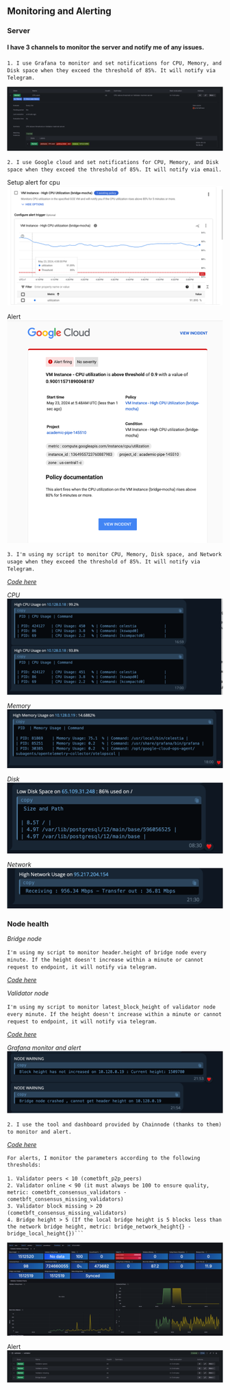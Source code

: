 
## Monitoring and Alerting

### Server

#### I have 3 channels to monitor the server and notify me of any issues.
`1. I use Grafana to monitor and set notifications for CPU, Memory, and Disk space when they exceed the threshold of 85%. It will notify via Telegram.`

<img src="/images/grafana_cpu.png">


`2. I use Google cloud and set notifications for CPU, Memory, and Disk space when they exceed the threshold of 85%. It will notify via email.`

Setup alert for cpu
<img src="/images/google_cpu.png">

Alert
<img src="/images/google_alert.png">


`3. I'm using my script to monitor CPU, Memory, Disk space, and Network usage when they exceed the threshold of 85%. It will notify via Telegram.`

*[Code here](https://github.com/suntzu93/system_monitor/blob/main/system_monitor.sh)*

*CPU*
<img src="/images/tool_alert.png">

*Memory*
<img src="/images/tool_memory.png">

*Disk*
<img src="/images/tool_disk.png">

*Network*
<img src="/images/tool_network.png">

### Node health

*Bridge node*

`I'm using my script to monitor header.height of bridge node every minute. If the height doesn't increase within a minute or cannot request to endpoint, it will notify via telegram.`

*[Code here](https://github.com/suntzu93/system_monitor/blob/main/bridge_monitor.sh)*

*Validator node*

`I'm using my script to monitor latest_block_height of validator node every minute. If the height doesn't increase within a minute or cannot request to endpoint, it will notify via telegram.`

*[Code here](https://github.com/suntzu93/system_monitor/blob/main/validator_monitor.sh)*


*Grafana monitor and alert* 
<img src="/images/bridge_node_alert.png">

`2. I use the tool and dashboard provided by Chainnode (thanks to them) to monitor and alert.`

*[Code here](https://github.com/suntzu93/CelestiaTools)*

```
For alerts, I monitor the parameters according to the following thresholds:

1. Validator peers < 10 (cometbft_p2p_peers)
2. Validator online < 90 (it must always be 100 to ensure quality, metric: cometbft_consensus_validators - cometbft_consensus_missing_validators)
3. Validator block missing > 20 (cometbft_consensus_missing_validators)
4. Bridge height > 5 (If the local bridge height is 5 blocks less than the network bridge height, metric: bridge_network_height{} - bridge_local_height{})```

```

<img src="/images/bridge_validator_monitor.png">

Alert
<img src="/images/bridge_validator_alert.png">
